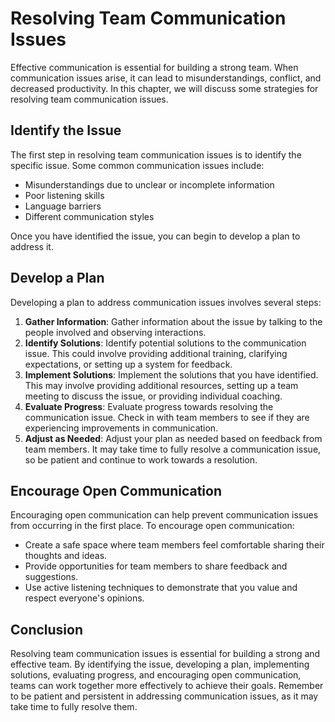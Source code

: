 Resolving Team Communication Issues
=================================================================

Effective communication is essential for building a strong team. When communication issues arise, it can lead to misunderstandings, conflict, and decreased productivity. In this chapter, we will discuss some strategies for resolving team communication issues.

Identify the Issue
------------------

The first step in resolving team communication issues is to identify the specific issue. Some common communication issues include:

* Misunderstandings due to unclear or incomplete information
* Poor listening skills
* Language barriers
* Different communication styles

Once you have identified the issue, you can begin to develop a plan to address it.

Develop a Plan
--------------

Developing a plan to address communication issues involves several steps:

1. **Gather Information**: Gather information about the issue by talking to the people involved and observing interactions.
2. **Identify Solutions**: Identify potential solutions to the communication issue. This could involve providing additional training, clarifying expectations, or setting up a system for feedback.
3. **Implement Solutions**: Implement the solutions that you have identified. This may involve providing additional resources, setting up a team meeting to discuss the issue, or providing individual coaching.
4. **Evaluate Progress**: Evaluate progress towards resolving the communication issue. Check in with team members to see if they are experiencing improvements in communication.
5. **Adjust as Needed**: Adjust your plan as needed based on feedback from team members. It may take time to fully resolve a communication issue, so be patient and continue to work towards a resolution.

Encourage Open Communication
----------------------------

Encouraging open communication can help prevent communication issues from occurring in the first place. To encourage open communication:

* Create a safe space where team members feel comfortable sharing their thoughts and ideas.
* Provide opportunities for team members to share feedback and suggestions.
* Use active listening techniques to demonstrate that you value and respect everyone's opinions.

Conclusion
----------

Resolving team communication issues is essential for building a strong and effective team. By identifying the issue, developing a plan, implementing solutions, evaluating progress, and encouraging open communication, teams can work together more effectively to achieve their goals. Remember to be patient and persistent in addressing communication issues, as it may take time to fully resolve them.
